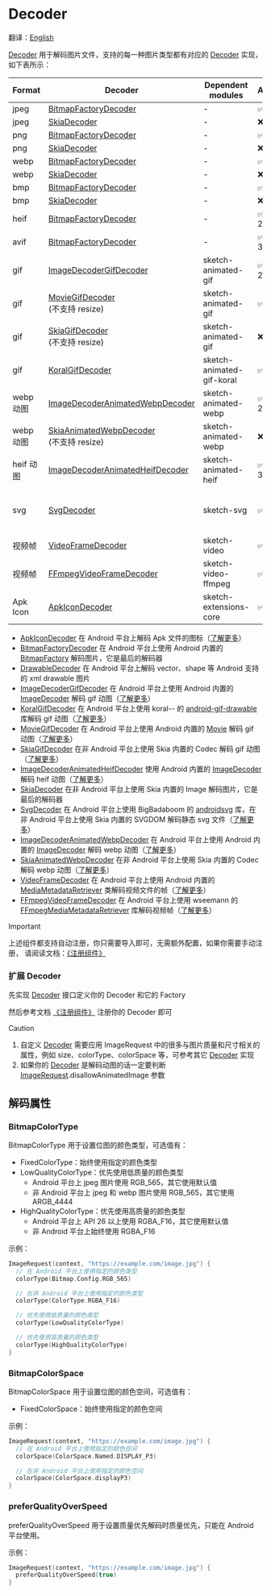 # Decoder

翻译：[English](decoder.md)

[Decoder] 用于解码图片文件，支持的每一种图片类型都有对应的 [Decoder] 实现，如下表所示：

| Format   | Decoder                                    | Dependent modules         | Android    | iOS             | Desktop         | Web             |
|:---------|--------------------------------------------|---------------------------|------------|:----------------|:----------------|:----------------|
| jpeg     | [BitmapFactoryDecoder]                     | -                         | ✅          | ❌               | ❌               | ❌               |
| jpeg     | [SkiaDecoder]                              | -                         | ❌          | ✅               | ✅               | ✅               |
| png      | [BitmapFactoryDecoder]                     | -                         | ✅          | ❌               | ❌               | ❌               |
| png      | [SkiaDecoder]                              | -                         | ❌          | ✅               | ✅               | ✅               |
| webp     | [BitmapFactoryDecoder]                     | -                         | ✅          | ❌               | ❌               | ❌               |
| webp     | [SkiaDecoder]                              | -                         | ❌          | ✅               | ✅               | ✅               |
| bmp      | [BitmapFactoryDecoder]                     | -                         | ✅          | ❌               | ❌               | ❌               |
| bmp      | [SkiaDecoder]                              | -                         | ❌          | ✅               | ✅               | ✅               |
| heif     | [BitmapFactoryDecoder]                     | -                         | ✅ (API 28) | ❌               | ❌               | ❌               |
| avif     | [BitmapFactoryDecoder]                     | -                         | ✅ (API 31) | ❌               | ❌               | ❌               |
| gif      | [ImageDecoderGifDecoder]                   | sketch-animated-gif       | ✅ (API 28) | ❌               | ❌               | ❌               |
| gif      | [MovieGifDecoder]<br/>(不支持 resize)         | sketch-animated-gif       | ✅          | ❌               | ❌               | ❌               |
| gif      | [SkiaGifDecoder]<br/>(不支持 resize)          | sketch-animated-gif       | ❌          | ✅               | ✅               | ✅               |
| gif      | [KoralGifDecoder]                          | sketch-animated-gif-koral | ✅          | ❌               | ❌               | ❌               |
| webp 动图  | [ImageDecoderAnimatedWebpDecoder]          | sketch-animated-webp      | ✅ (API 28) | ❌               | ❌               | ❌               |
| webp 动图  | [SkiaAnimatedWebpDecoder]<br/>(不支持 resize) | sketch-animated-webp      | ❌          | ✅               | ✅               | ✅               |
| heif 动图  | [ImageDecoderAnimatedHeifDecoder]          | sketch-animated-heif      | ✅ (API 30) | ❌               | ❌               | ❌               |
| svg      | [SvgDecoder]                               | sketch-svg                | ✅          | ✅<br/>(不支持 CSS) | ✅<br/>(不支持 CSS) | ✅<br/>(不支持 CSS) |
| 视频帧      | [VideoFrameDecoder]                        | sketch-video              | ✅          | ❌               | ❌               | ❌               |
| 视频帧      | [FFmpegVideoFrameDecoder]                  | sketch-video-ffmpeg       | ✅          | ❌               | ❌               | ❌               |
| Apk Icon | [ApkIconDecoder]                           | sketch-extensions-core    | ✅          | ❌               | ❌               | ❌               |

* [ApkIconDecoder] 在 Android 平台上解码 Apk
  文件的图标（[了解更多](apk_app_icon.zh.md#加载-apk-图标)）
* [BitmapFactoryDecoder] 在 Android 平台上使用 Android 内置的 [BitmapFactory] 解码图片，它是最后的解码器
* [DrawableDecoder] 在 Android 平台上解码 vector、shape 等 Android 支持的 xml drawable 图片
* [ImageDecoderGifDecoder] 在 Android 平台上使用 Android 内置的 [ImageDecoder] 解码 gif
  动图（[了解更多](animated_image.zh.md)）
* [KoralGifDecoder] 在 Android 平台上使用 koral-- 的 [android-gif-drawable][android-gif-drawable]
  库解码 gif 动图（[了解更多](animated_image.zh.md)）
* [MovieGifDecoder] 在 Android 平台上使用 Android 内置的 [Movie] 解码 gif
  动图（[了解更多](animated_image.zh.md)）
* [SkiaGifDecoder] 在非 Android 平台上使用 Skia 内置的 Codec 解码 gif
  动图（[了解更多](animated_image.zh.md)）
* [ImageDecoderAnimatedHeifDecoder] 使用 Android 内置的 [ImageDecoder] 解码 heif
  动图（[了解更多](animated_image.zh.md)）
* [SkiaDecoder] 在非 Android 平台上使用 Skia 内置的 Image 解码图片，它是最后的解码器
* [SvgDecoder] 在 Android 平台上使用 BigBadaboom 的 [androidsvg] 库，在非 Android 平台上使用 Skia 内置的
  SVGDOM 解码静态 svg 文件（[了解更多](svg.zh.md)）
* [ImageDecoderAnimatedWebpDecoder] 在 Android 平台上使用 Android 内置的 [ImageDecoder] 解码 webp
  动图（[了解更多](animated_image.zh.md)）
* [SkiaAnimatedWebpDecoder] 在非 Android 平台上使用 Skia 内置的 Codec 解码 webp
  动图（[了解更多](animated_image.zh.md)）
* [VideoFrameDecoder] 在 Android 平台上使用 Android 内置的 [MediaMetadataRetriever]
  类解码视频文件的帧（[了解更多](video_frame.zh.md)）
* [FFmpegVideoFrameDecoder] 在 Android 平台上使用 wseemann 的 [FFmpegMediaMetadataRetriever]
  库解码视频帧（[了解更多](video_frame.zh.md)）

> [!IMPORTANT]
> 上述组件都支持自动注册，你只需要导入即可，无需额外配置，如果你需要手动注册，
> 请阅读文档：[《注册组件》](register_component.zh.md)

### 扩展 Decoder

先实现 [Decoder] 接口定义你的 Decoder 和它的 Factory

然后参考文档 [《注册组件》](register_component.zh.md) 注册你的 Decoder 即可

> [!CAUTION]
> 1. 自定义 [Decoder] 需要应用 ImageRequest 中的很多与图片质量和尺寸相关的属性，例如
     size、colorType、colorSpace 等，可参考其它 [Decoder] 实现
> 2. 如果你的 [Decoder] 是解码动图的话一定要判断 [ImageRequest].disallowAnimatedImage 参数

## 解码属性

### BitmapColorType

BitmapColorType 用于设置位图的颜色类型，可选值有：

* FixedColorType：始终使用指定的颜色类型
* LowQualityColorType：优先使用低质量的颜色类型
  * Android 平台上 jpeg 图片使用 RGB_565，其它使用默认值
  * 非 Android 平台上 jpeg 和 webp 图片使用 RGB_565，其它使用 ARGB_4444
* HighQualityColorType：优先使用高质量的颜色类型
  * Android 平台上 API 26 以上使用 RGBA_F16，其它使用默认值
  * 非 Android 平台上始终使用 RGBA_F16

示例：

```kotlin
ImageRequest(context, "https://example.com/image.jpg") {
  // 在 Android 平台上使用指定的颜色类型
  colorType(Bitmap.Config.RGB_565)

  // 在非 Android 平台上使用指定的颜色类型
  colorType(ColorType.RGBA_F16)

  // 优先使用低质量的颜色类型
  colorType(LowQualityColorType)

  // 优先使用高质量的颜色类型
  colorType(HighQualityColorType)
}
```

### BitmapColorSpace

BitmapColorSpace 用于设置位图的颜色空间，可选值有：

* FixedColorSpace：始终使用指定的颜色空间

示例：

```kotlin
ImageRequest(context, "https://example.com/image.jpg") {
  // 在 Android 平台上使用指定的颜色空间
  colorSpace(ColorSpace.Named.DISPLAY_P3)

  // 在非 Android 平台上使用指定的颜色空间
  colorSpace(ColorSpace.displayP3)
}
```

### preferQualityOverSpeed

preferQualityOverSpeed 用于设置质量优先解码时质量优先，只能在 Android 平台使用。

示例：

```kotlin
ImageRequest(context, "https://example.com/image.jpg") {
  preferQualityOverSpeed(true)
}
```

[comment]: <> (classs)

[Decoder]: ../sketch-core/src/commonMain/kotlin/com/github/panpf/sketch/decode/Decoder.kt

[Image]: ../sketch-core/src/commonMain/kotlin/com/github/panpf/sketch/Image.kt

[FetchResult]: ../sketch-core/src/commonMain/kotlin/com/github/panpf/sketch/fetch/FetchResult.kt

[BitmapFactoryDecoder]: ../sketch-core/src/androidMain/kotlin/com/github/panpf/sketch/decode/internal/BitmapFactoryDecoder.kt

[FFmpegVideoFrameDecoder]: ../sketch-video-ffmpeg/src/main/kotlin/com/github/panpf/sketch/decode/FFmpegVideoFrameDecoder.kt

[ApkIconDecoder]: ../sketch-extensions-apkicon/src/main/kotlin/com/github/panpf/sketch/decode/ApkIconDecoder.kt

[VideoFrameDecoder]: ../sketch-video/src/main/kotlin/com/github/panpf/sketch/decode/VideoFrameDecoder.kt

[SvgDecoder]: ../sketch-svg/src/commonMain/kotlin/com/github/panpf/sketch/decode/SvgDecoder.kt

[DrawableDecoder]: ../sketch-core/src/androidMain/kotlin/com/github/panpf/sketch/decode/internal/DrawableDecoder.kt

[ImageDecoderGifDecoder]: ../sketch-animated-gif/src/androidMain/kotlin/com/github/panpf/sketch/decode/ImageDecoderGifDecoder.kt

[ImageDecoderAnimatedHeifDecoder]: ../sketch-animated-heif/src/main/kotlin/com/github/panpf/sketch/decode/ImageDecoderAnimatedHeifDecoder.kt

[ImageDecoderAnimatedWebpDecoder]: ../sketch-animated-webp/src/androidMain/kotlin/com/github/panpf/sketch/decode/ImageDecoderAnimatedWebpDecoder.kt

[KoralGifDecoder]: ../sketch-animated-gif-koral/src/main/kotlin/com/github/panpf/sketch/decode/KoralGifDecoder.kt

[MovieGifDecoder]: ../sketch-animated-gif/src/androidMain/kotlin/com/github/panpf/sketch/decode/MovieGifDecoder.kt

[ImageRequest]: ../sketch-core/src/commonMain/kotlin/com/github/panpf/sketch/request/ImageRequest.common.kt

[FFmpegMediaMetadataRetriever]: https://github.com/wseemann/FFmpegMediaMetadataRetriever

[androidsvg]: https://github.com/BigBadaboom/androidsvg

[android-gif-drawable]: https://github.com/koral--/android-gif-drawable

[Movie]: https://cs.android.com/android/platform/superproject/+/master:frameworks/base/graphics/kotlin/android/graphics/Movie.java

[ImageDecoder]: https://cs.android.com/android/platform/superproject/+/master:frameworks/base/graphics/kotlin/android/graphics/ImageDecoder.java

[BitmapFactory]: https://cs.android.com/android/platform/superproject/+/master:frameworks/base/graphics/kotlin/android/graphics/BitmapFactory.java

[MediaMetadataRetriever]: https://cs.android.com/android/platform/superproject/+/master:frameworks/base/media/kotlin/android/media/MediaMetadataRetriever.java

[ImageRequest]: ../sketch-core/src/commonMain/kotlin/com/github/panpf/sketch/request/ImageRequest.common.kt

[SkiaDecoder]: ../sketch-core/src/nonAndroidMain/kotlin/com/github/panpf/sketch/decode/SkiaDecoder.kt

[SkiaGifDecoder]: ../sketch-animated-gif/src/nonAndroidMain/kotlin/com/github/panpf/sketch/decode/SkiaGifDecoder.kt

[SkiaAnimatedWebpDecoder]: ../sketch-animated-webp/src/nonAndroidMain/kotlin/com/github/panpf/sketch/decode/SkiaAnimatedWebpDecoder.kt